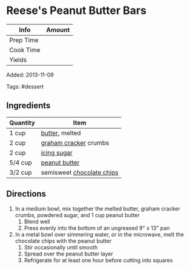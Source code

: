 # Reese's Peanut Butter Bars

| Info      | Amount |
| --------- | ------ |
| Prep Time |        |
| Cook Time |        |
| Yields    |        |

Added: 2013-11-09

Tags: #dessert

## Ingredients

| Quantity | Item                                                              |
| -------- | ----------------------------------------------------------------- |
| 1 cup    | [butter](../_ingredients/butter.md), melted                       |
| 2 cup    | [graham cracker](../_ingredients/graham%20cracker.md) crumbs      |
| 2 cup    | [icing sugar](../_ingredients/icing%20sugar.md)                   |
| 5/4 cup  | [peanut butter](../_ingredients/peanut%20butter.md)               |
| 3/2 cup  | semisweet [chocolate chips](../_ingredients/chocolate%20chips.md) |

## Directions

1. In a medium bowl, mix together the melted butter, graham cracker crumbs, powdered sugar, and 1 cup peanut butter
    1. Blend well
    2. Press evenly into the bottom of an ungreased 9" x 13" pan
2. In a metal bowl over simmering water, or in the microwave, melt the chocolate chips with the peanut butter
    1. Stir occasionally until smooth
    2. Spread over the peanut butter layer
    3. Refrigerate for at least one hour before cutting into squares
